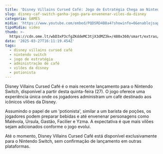 ```yaml
---
title: 'Disney Villains Cursed Café: Jogo de Estratégia Chega ao Nintendo Switch'
slug: disney-caf-switch-ganha-jogo-para-envenenar-viles-da-disney
categoria: GAMES
midia: 'https://www.youtube.com/embed/PQDSRD4B8a4?showinfo=0&enablejsapi=1'
tipoMidia: video
thumb: >-
  https://cdn.ome.lt/wbD3xP3cfgZKddeMC3tjX3dMZ3k=/480x360/smart/extras/conteudos/Captura_de_tela_2025-03-27_120035.png
data: '2025-03-27T16:11:19.454Z'
tags:
  - disney villains cursed café
  - nintendo switch
  - jogo de estratégia
  - administração de café
  - vilões da disney
  - potionista
---
```


Disney Villains Cursed Café é o mais recente lançamento para o Nintendo Switch, disponível a partir desta quinta-feira (27). O jogo oferece uma experiência única onde os jogadores administram um café destinado aos icônicos vilões da Disney.

Assumindo o papel de um 'potionista', similar a um barista de poções, os jogadores podem preparar bebidas e até envenenar personagens como Malévola, Úrsula, Gastão, Facilier e Yzma. A expectativa é que mais vilões sejam adicionados conforme o jogo evolui.

Até o momento, Disney Villains Cursed Café está disponível exclusivamente para o Nintendo Switch, sem confirmação de lançamento em outras plataformas.
